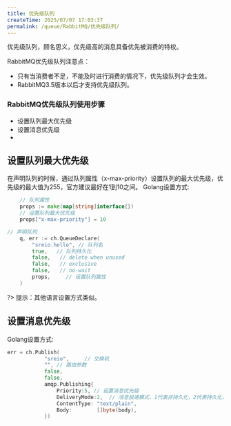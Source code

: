 ```yaml
---
title: 优先级队列
createTime: 2025/07/07 17:03:37
permalink: /queue/RabbitMQ/优先级队列/
---
```

优先级队列，顾名思义，优先级高的消息具备优先被消费的特权。

RabbitMQ优先级队列注意点：

- 只有当消费者不足，不能及时进行消费的情况下，优先级队列才会生效。
- RabbitMQ3.5版本以后才支持优先级队列。

### RabbitMQ优先级队列使用步骤
- 设置队列最大优先级
- 设置消息优先级
- 
## 设置队列最大优先级
在声明队列的时候，通过队列属性（x-max-priority）设置队列的最大优先级，优先级的最大值为255，官方建议最好在1到10之间。
Golang设置方式:

```go
    // 队列属性
    props := make(map[string]interface{})
    // 设置队列最大优先级
    props["x-max-priority"] = 10

// 声明队列
    q, err := ch.QueueDeclare(
        "sreio.hello", // 队列名
        true,   // 队列持久化
        false,   // delete when unused
        false,   // exclusive
        false,   // no-wait
        props,     // 设置队列属性
    )
```

?> 提示：其他语言设置方式类似。

## 设置消息优先级
Golang设置方式:
```go
err = ch.Publish(
            "sreio",     // 交换机
            "", // 路由参数
            false,
            false,
            amqp.Publishing{
                Priority:5, // 设置消息优先级
                DeliveryMode:2,  // 消息投递模式，1代表非持久化，2代表持久化，
                ContentType: "text/plain",
                Body:        []byte(body),
            })
```